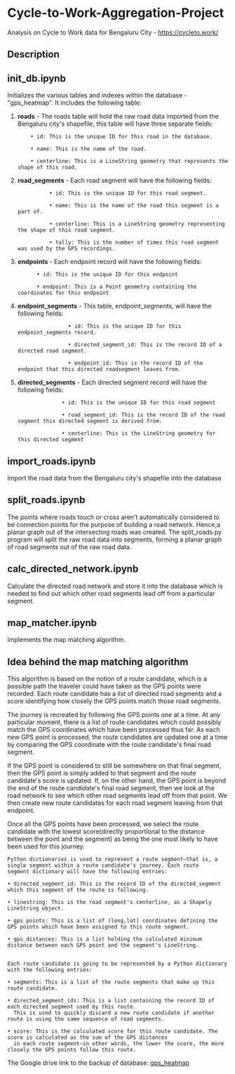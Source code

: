 # Cycle-to-Work-Aggregation-Project
Analysis on Cycle to Work data for Bengaluru City - https://cycleto.work/

## Description

## init_db.ipynb
 Initializes the various tables and indexes within the database - "gps_heatmap". It includes the following table:
 
 1) **roads** - The roads table will hold the raw road data imported from the Bengaluru city's shapefile, this table will have three separate fields:
           
            • id: This is the unique ID for this road in the database.
            
            • name: This is the name of the road.
            
            • centerline: This is a LineString geometry that represents the shape of this road.
            
 2) **road_segments** - Each road segment will have the following fields:
 
                  • id: This is the unique ID for this road segment.
                  
                  • name: This is the name of the road this segment is a part of.
                  
                  • centerline: This is a LineString geometry representing the shape of this road segment.
                  
                  • tally: This is the number of times this road segment was used by the GPS recordings. 
                  
 3) **endpoints** - Each endpoint record will have the following fields:
 
              • id: This is the unique ID for this endpoint
              
              • endpoint: This is a Point geometry containing the coordinates for this endpoint
              
 4) **endpoint_segments** -  This table, endpoint_segments, will have the following fields:
 
                        • id: This is the unique ID for this endpoint_segments record.
                        
                        • directed_segment_id: This is the record ID of a directed road segment.
                        
                        • endpoint_id: This is the record ID of the endpoint that this directed roadsegment leaves from.
                        
 5) **directed_segments** - Each directed segment record will have the following fields:
 
                      • id: This is the unique ID for this road segment
                      
                      • road_segment_id: This is the record ID of the road segment this directed segment is derived from.
                      
                      • centerline: This is the LineString geometry for this directed segment 

 ## import_roads.ipynb
  Import the road data from the Bengaluru city's shapefile into the database
  
 ## split_roads.ipynb
   The points where roads touch or cross aren't automatically considered to be connection points for the purpose of building a road network.
   Hence,a planar graph out of the intersecting roads was created. The split_roads.py program will split the raw road data into segments,
   forming a planar graph of road segments out of the raw road data.
   
 ## calc_directed_network.ipynb
   Calculate the directed road network and store it into the database which is needed to find out which other road
   segments lead off from a particular segment.
   
 ## map_matcher.ipynb
   Implements the map matching algorithm.
   
 ## Idea behind the map matching algorithm
   
   This algorithm is based on the notion of a route candidate, which is a possible path the traveler could have taken as the GPS points were
   recorded. Each route candidate has a list of directed road segments and a score identifying how closely the GPS points match those road segments.
   
   The journey is recreated by following the GPS points one at a time. At any particular moment, there is a list of route candidates which could possibly
   match the GPS coordinates which have been processed thus far. As each new GPS point is processed, the route candidates are updated one at a time 
   by comparing the GPS coordinate with the route candidate's final road segment. 
   
   If the GPS point is considered to still be somewhere on that final segment, then the GPS point is simply added to that segment and the route 
   candidate's score is updated. If, on the other hand, the GPS point is beyond the end of the route candidate's final road segment, then we look at 
   the road network to see which other road segments lead off from that point. We then create new route candidates for each road segment
   leaving from that endpoint.
   
   Once all the GPS points have been processed, we select the route candidate with the lowest score(directly proportional to 
   the distance between the point and the segment) as being the  one most likely to have been used for this journey.
   
    Python dictionaries is used to represent a route segment—that is, a single segment within a route candidate's journey. Each route 
    segment dictionary will have the following entries:
    
    • directed_segment_id: This is the record ID of the directed_segment which this segment of the route is following.
    
    • linestring: This is the road segment's centerline, as a Shapely LineString object.
    
    • gps_points: This is a list of (long,lat) coordinates defining the GPS points which have been assigned to this route segment.
    
    • gps_distances: This is a list holding the calculated minimum distance between each GPS point and the segment's LineString.
    
    
    Each route candidate is going to be represented by a Python dictionary with the following entries:
    
    • segments: This is a list of the route segments that make up this route candidate.
    
    • directed_segment_ids: This is a list containing the record ID of each directed segment used by this route. 
      This is used to quickly discard a new route candidate if another route is using the same sequence of road segments.
      
    • score: This is the calculated score for this route candidate. The score is calculated as the sum of the GPS distances 
      in each route segment—in other words, the lower the score, the more closely the GPS points follow this route.
      

   
   The Google drive link to the backup of database: [gps_heatmap](https://drive.google.com/file/d/1vx1Ju3IPaYHgE3PD2KfN7bA6HHmqUxTN/view?usp=sharing)
    
    


   
